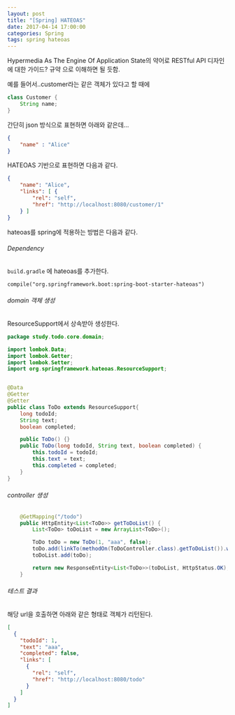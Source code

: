 ```yaml
---
layout: post
title: "[Spring] HATEOAS"
date: 2017-04-14 17:00:00
categories: Spring
tags: spring hateoas
---
```


Hypermedia As The Engine Of Application State의 약어로 RESTful API 디자인에 대한 가이드? 규약 으로 이해하면 될 듯함.

예를 들어서..customer라는 같은 객체가 있다고 할 때에
```java
class Customer {
    String name;
}
```

간단히 json 방식으로 표현하면 아래와 같은데…
```json
{ 
    "name" : "Alice"
}
```

HATEOAS 기반으로 표현하면 다음과 같다.
```json
{
    "name": "Alice",
    "links": [ {
        "rel": "self",
        "href": "http://localhost:8080/customer/1"
    } ]
}
```

hateoas를 spring에 적용하는 방법은 다음과 같다.
###### Dependency
`build.gradle` 에 hateoas를 추가한다.
```
compile("org.springframework.boot:spring-boot-starter-hateoas")
```

###### domain 객체 생성
ResourceSupport에서 상속받아 생성한다.
```java
package study.todo.core.domain;

import lombok.Data;
import lombok.Getter;
import lombok.Setter;
import org.springframework.hateoas.ResourceSupport;


@Data
@Getter
@Setter
public class ToDo extends ResourceSupport{
    long todoId;
    String text;
    boolean completed;

    public ToDo() {}
    public ToDo(long todoId, String text, boolean completed) {
        this.todoId = todoId;
        this.text = text;
        this.completed = completed;
    }
}
```

###### controller 생성
```java
    @GetMapping("/todo")
    public HttpEntity<List<ToDo>> getToDoList() {
        List<ToDo> toDoList = new ArrayList<ToDo>();

        ToDo toDo = new ToDo(1, "aaa", false);
        toDo.add(linkTo(methodOn(ToDoController.class).getToDoList()).withSelfRel());
        toDoList.add(toDo);

        return new ResponseEntity<List<ToDo>>(toDoList, HttpStatus.OK);
    }
```

###### 테스트 결과
해당 url을 호출하면 아래와 같은 형태로 객체가 리턴된다.
```json
[
  {
    "todoId": 1,
    "text": "aaa",
    "completed": false,
    "links": [
      {
        "rel": "self",
        "href": "http://localhost:8080/todo"
      }
    ]
  }
]
```
